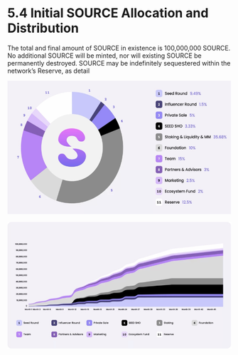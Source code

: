 # 5.4	Initial SOURCE Allocation and Distribution

The total and final amount of SOURCE in existence is 100,000,000 SOURCE. No additional SOURCE will be minted, nor will existing SOURCE be permanently destroyed. SOURCE may be indefinitely sequestered within the network’s Reserve, as detail

![](<../.gitbook/assets/image (2).png>)

![](<../.gitbook/assets/image (14).png>)
